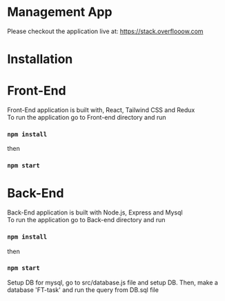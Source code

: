 # Management App

Please checkout the application live at: https://stack.overflooow.com

# Installation

# Front-End

Front-End application is built with, React, Tailwind CSS and Redux <br />
To run the application go to Front-end directory and run
### `npm install`
then
### `npm start`


# Back-End
Back-End application is built with Node.js, Express and Mysql <br />
To run the application go to Back-end directory and run
### `npm install`
then
### `npm start`

Setup DB for mysql, go to src/database.js file and setup DB.
Then, make a database 'FT-task' and run the query from DB.sql file
